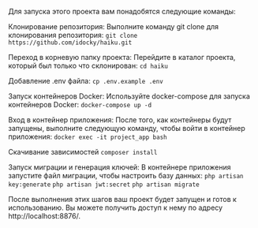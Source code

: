 Для запуска этого проекта вам понадобятся следующие команды:

Клонирование репозитория: Выполните команду git clone для клонирования репозитория: 
`git clone https://github.com/idocky/haiku.git`

Переход в корневую папку проекта: Перейдите в каталог проекта, который был только что склонирован: 
`cd haiku`

Добавление .env файла:
`cp .env.example .env`

Запуск контейнеров Docker: Используйте docker-compose для запуска контейнеров Docker: 
`docker-compose up -d`

Вход в контейнер приложения: После того, как контейнеры будут запущены, выполните следующую команду, чтобы войти в контейнер приложения: 
`docker exec -it project_app bash`

Скачивание зависимостей
`composer install`

Запуск миграции и генерация ключей: В контейнере приложения запустите файл миграции, чтобы настроить базу данных:
`php artisan key:generate`
`php artisan jwt:secret`
`php artisan migrate`

После выполнения этих шагов ваш проект будет запущен и готов к использованию. Вы можете получить доступ к нему по адресу http://localhost:8876/.

